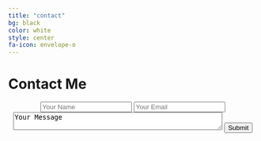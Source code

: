 ```yaml
---
title: "contact"
bg: black
color: white
style: center
fa-icon: envelope-o
---
```


# Contact Me

<form accept-charset="UTF-8" action="https://formkeep.com/f/eff0dc3d1483" method="POST">
<div align="center">
  <input type="hidden" name="utf8" value="✓">
  <input type="text" name="name" placeholder="Your Name">
  <input type="email" name="email" placeholder="Your Email">
  <textarea row="4" cols="50" name="message">Your Message</textarea>
  <button type="submit">Submit</button>
</div>
</form>
